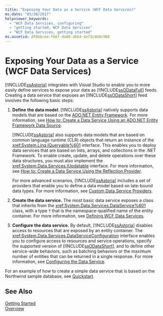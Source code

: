 ```yaml
---
title: "Exposing Your Data as a Service (WCF Data Services)"
ms.date: "03/30/2017"
helpviewer_keywords: 
  - "WCF Data Services, configuring"
  - "getting started, WCF Data Services"
  - "WCF Data Services, getting started"
ms.assetid: df0bbcee-f66f-4a88-abb4-4e73c8b9c908
---
```

# Exposing Your Data as a Service (WCF Data Services)
[!INCLUDE[ssAstoria](../../../../includes/ssastoria-md.md)] integrates with Visual Studio to enable you to more easily define services to expose your data as [!INCLUDE[ssODataFull](../../../../includes/ssodatafull-md.md)] feeds. Creating a data service that exposes an [!INCLUDE[ssODataShort](../../../../includes/ssodatashort-md.md)] feed involves the following basic steps:  
  
1.  **Define** **the data model**. [!INCLUDE[ssAstoria](../../../../includes/ssastoria-md.md)] natively supports data models that are based on the [ADO.NET Entity Framework](../../../../docs/framework/data/adonet/ef/index.md). For more information, see [How to: Create a Data Service Using an ADO.NET Entity Framework Data Source](../../../../docs/framework/data/wcf/create-a-data-service-using-an-adonet-ef-data-wcf.md).  
  
     [!INCLUDE[ssAstoria](../../../../includes/ssastoria-md.md)] also supports data models that are based on common language runtime (CLR) objects that return an instance of the <xref:System.Linq.IQueryable%601> interface. This enables you to deploy data services that are based on lists, arrays, and collections in the .NET Framework. To enable create, update, and delete operations over these data structures, you must also implement the <xref:System.Data.Services.IUpdatable> interface. For more information, see [How to: Create a Data Service Using the Reflection Provider](../../../../docs/framework/data/wcf/create-a-data-service-using-rp-wcf-data-services.md).  
  
     For more advanced scenarios, [!INCLUDE[ssAstoria](../../../../includes/ssastoria-md.md)] includes a set of providers that enable you to define a data model based on late-bound data types. For more information, see [Custom Data Service Providers](../../../../docs/framework/data/wcf/custom-data-service-providers-wcf-data-services.md).  
  
2.  **Create the data service.** The most basic data service exposes a class that inherits from the <xref:System.Data.Services.DataService%601> class, with a type `T` that is the namespace-qualified name of the entity container. For more information, see [Defining WCF Data Services](../../../../docs/framework/data/wcf/defining-wcf-data-services.md).  
  
3.  **Configure the data service.** By default, [!INCLUDE[ssAstoria](../../../../includes/ssastoria-md.md)] disables access to resources that are exposed by an entity container. The <xref:System.Data.Services.DataServiceConfiguration> interface enables you to configure access to resources and service operations, specify the supported version of [!INCLUDE[ssODataShort](../../../../includes/ssodatashort-md.md)], and to define other service-wide behaviors, such as batching behaviors or the maximum number of entities that can be returned in a single response. For more information, see [Configuring the Data Service](../../../../docs/framework/data/wcf/configuring-the-data-service-wcf-data-services.md).  
  
 For an example of how to create a simple data service that is based on the Northwind sample database, see [Quickstart](../../../../docs/framework/data/wcf/quickstart-wcf-data-services.md).  
  
## See Also  
 [Getting Started](../../../../docs/framework/data/wcf/getting-started-with-wcf-data-services.md)  
 [Overview](../../../../docs/framework/data/wcf/wcf-data-services-overview.md)
